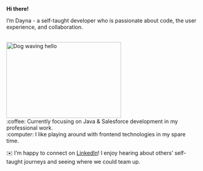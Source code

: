 **Hi there!**

I’m Dayna - a self-taught developer who is passionate about code, the user experience, and collaboration.
<br><br>

<!-- ![](https://media.giphy.com/media/Wj7lNjMNDxSmc/giphy.gif); -->

<img width="300" height="200" src="https://media.giphy.com/media/Wj7lNjMNDxSmc/giphy.gif" alt="Dog waving hello">

<br>
:coffee: Currently focusing on Java & Salesforce development in my professional work.
<br>
:computer: I like playing around with frontend technologies in my spare time.
<!-- <br>
:envelope: I’m happy to connect on LinkedIn! I enjoy hearing about others’ self-taught journeys and seeing where we could team up.
<br> -->

:envelope: I’m happy to connect on [LinkedIn](https://www.linkedin.com/in/dayna-schlenker-4b331212b/)! I enjoy hearing about others’ self-taught journeys and seeing where we could team up.
